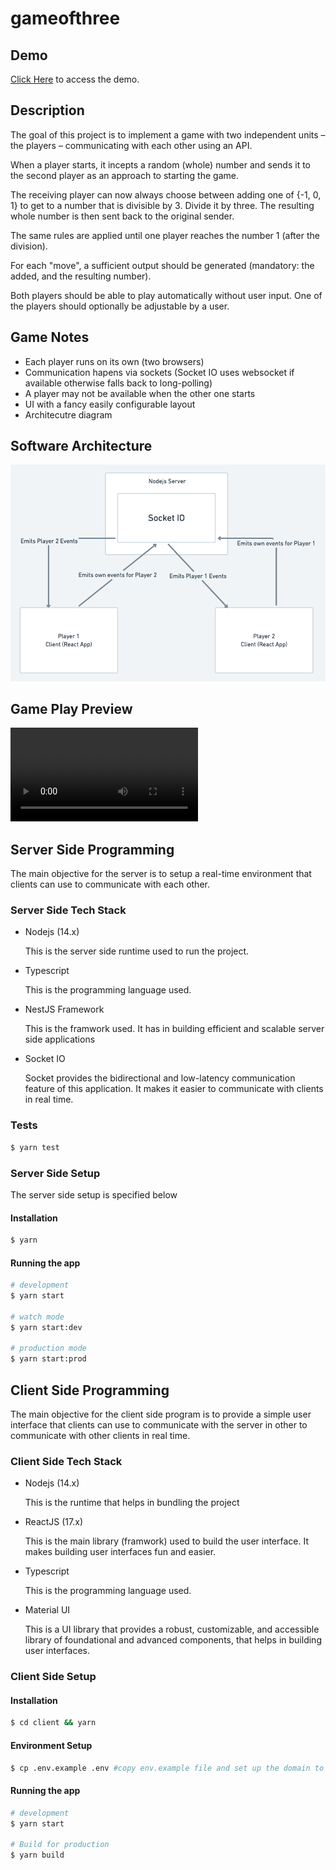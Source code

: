 # gameofthree

## Demo
[Click Here](https://gameofthree-demo.herokuapp.com/game) to access the demo.
## Description

The goal of this project is to implement a game with two independent units – the players –
communicating with each other using an API.

When a player starts, it incepts a random (whole) number and sends it to the
second player as an approach to starting the game.

The receiving player can now always choose between adding one of {-1, 0, 1}
to get to a number that is divisible by 3. Divide it by three. The resulting whole
number is then sent back to the original sender.

The same rules are applied until one player reaches the number 1 (after the
division).

For each "move", a sufficient output should be generated (mandatory: the added,
and the resulting number).

Both players should be able to play automatically without user input. One of the
players should optionally be adjustable by a user.


## Game Notes

- Each player runs on its own (two browsers)
- Communication hapens via sockets (Socket IO uses websocket if available otherwise falls back to long-polling)
- A player may not be available when the other one starts
- UI with a fancy easily configurable layout
- Architecutre diagram

## Software Architecture

![Game of Three Software Architecture](gameofthree-architecture.png "Game of Three Software Architecture")


## Game Play Preview
![](gameofthree-live-play.mov)


## Server Side Programming

The main objective for the server is to setup a real-time environment that clients can use to communicate with each other.

### Server Side Tech Stack

- Nodejs (14.x)

    This is the server side runtime used to run the project.

- Typescript

    This is the programming language used.

- NestJS Framework

    This is the framwork used. It has in building efficient and scalable server side applications

- Socket IO
    
    Socket provides the bidirectional and low-latency communication feature of this application. It makes it easier to communicate with clients in real time.

### Tests

```bash
$ yarn test

```

### Server Side Setup

The server side setup is specified below

#### Installation

```bash
$ yarn
```

#### Running the app

```bash
# development
$ yarn start

# watch mode
$ yarn start:dev

# production mode
$ yarn start:prod
```


## Client Side Programming

The main objective for the client side program is to provide a simple user interface that clients can use to communicate with the server in other to communicate with other clients in real time.

### Client Side Tech Stack

- Nodejs (14.x)

    This is the runtime that helps in bundling the project

- ReactJS (17.x)

    This is the main library (framwork) used to build the user interface. It makes building user interfaces fun and easier.


- Typescript

    This is the programming language used.

- Material UI 

    This is a UI library that provides a robust, customizable, and accessible library of foundational and advanced components, that helps in building user interfaces.


### Client Side Setup

#### Installation

```bash
$ cd client && yarn
```

#### Environment Setup

```bash
$ cp .env.example .env #copy env.example file and set up the domain to the server
```

#### Running the app

```bash
# development
$ yarn start

# Build for production
$ yarn build
```